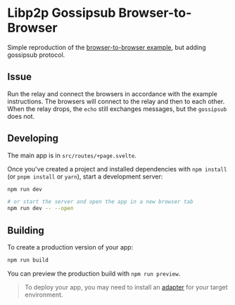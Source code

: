 # Libp2p Gossipsub Browser-to-Browser

Simple reproduction of the [browser-to-browser example](https://github.com/libp2p/js-libp2p/tree/master/packages/transport-webrtc/examples/browser-to-browser), but adding gossipsub protocol.

## Issue

Run the relay and connect the browsers in accordance with the example instructions. The browsers will connect to the relay and then to each other. When the relay drops, the `echo` still exchanges messages, but the `gossipsub` does not.

## Developing

The main app is in `src/routes/+page.svelte`.

Once you've created a project and installed dependencies with `npm install` (or `pnpm install` or `yarn`), start a development server:

```bash
npm run dev

# or start the server and open the app in a new browser tab
npm run dev -- --open
```

## Building

To create a production version of your app:

```bash
npm run build
```

You can preview the production build with `npm run preview`.

> To deploy your app, you may need to install an [adapter](https://kit.svelte.dev/docs/adapters) for your target environment.
